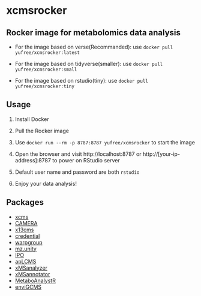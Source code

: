 # xcmsrocker

## Rocker image for metabolomics data analysis

- For the image based on verse(Recommanded): use `docker pull yufree/xcmsrocker:latest`

- For the image based on tidyverse(smaller): use `docker pull yufree/xcmsrocker:small`

- For the image based on rstudio(tiny): use `docker pull yufree/xcmsrocker:tiny`

## Usage

1. Install Docker

2. Pull the Rocker image

3. Use `docker run --rm -p 8787:8787 yufree/xcmsrocker` to start the image

4. Open the browser and visit http://localhost:8787 or http://[your-ip-address]:8787 to power on RStudio server

5. Default user name and password are both `rstudio`

6. Enjoy your data analysis!

## Packages

- [xcms](https://bioconductor.org/packages/release/bioc/html/xcms.html)
- [CAMERA](https://bioconductor.org/packages/release/bioc/html/CAMERA.html)
- [x13cms](http://pubs.acs.org/doi/10.1021/ac403384n)
- [credential](http://pubs.acs.org/doi/abs/10.1021/ac503092d)
- [warpgroup](https://academic.oup.com/bioinformatics/article-lookup/doi/10.1093/bioinformatics/btv564)
- [mz.unity](http://pubs.acs.org/doi/abs/10.1021/acs.analchem.6b01702)
- [IPO](https://bioconductor.org/packages/release/bioc/html/IPO.html)
- [apLCMS](https://sourceforge.net/projects/aplcms/)
- [xMSanalyzer](https://bmcbioinformatics.biomedcentral.com/articles/10.1186/1471-2105-14-15)
- [xMSannotator](http://pubs.acs.org/doi/abs/10.1021/acs.analchem.6b01214)
- [MetaboAnalystR](https://github.com/xia-lab/MetaboAnalystR)
- [enviGCMS](https://cran.r-project.org/web/packages/enviGCMS/index.html)
